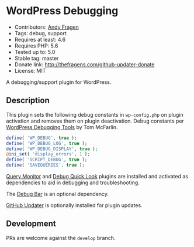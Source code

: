 # WordPress Debugging

* Contributors: [Andy Fragen](https://github.com/afragen)
* Tags: debug, support
* Requires at least: 4.6
* Requires PHP: 5.6
* Tested up to: 5.0
* Stable tag: master
* Donate link: <http://thefragens.com/github-updater-donate>
* License: MIT

A debugging/support plugin for WordPress.

## Description

This plugin sets the following debug constants in `wp-config.php` on plugin activation and removes them on plugin deactivation. Debug constants per [WordPress Debugging Tools](https://tommcfarlin.com/native-wordpress-debugging-tools/) by Tom McFarlin.

```php
define( 'WP_DEBUG', true );
define( 'WP_DEBUG_LOG', true );
define( 'WP_DEBUG_DISPLAY', true );
@ini_set( 'display_errors', 1 );
define( 'SCRIPT_DEBUG', true );
define( 'SAVEQUERIES', true );
```

[Query Monitor](https://wordpress.org/plugins/query-monitor/) and [Debug Quick Look](https://github.com/norcross/debug-quick-look) plugins are installed and activated as dependencies to aid in debugging and troubleshooting.

The [Debug Bar](https://wordpress.org/plugins/debug-bar/) is an optional dependency.

[GitHub Updater](https://github.com/afragen/github-updater) is optionally installed for plugin updates.

## Development

PRs are welcome against the `develop` branch.
